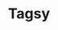 ---
path: /project2
title: "Tagsy"
description: "An iOS app for managing social media hashtags and browsing lists created by other users."
github: 'https://github.com/TrevPennington/tagsyiOS'
type: "project"
tags:
    - Swift
    - UIKit
    - Firebase
---